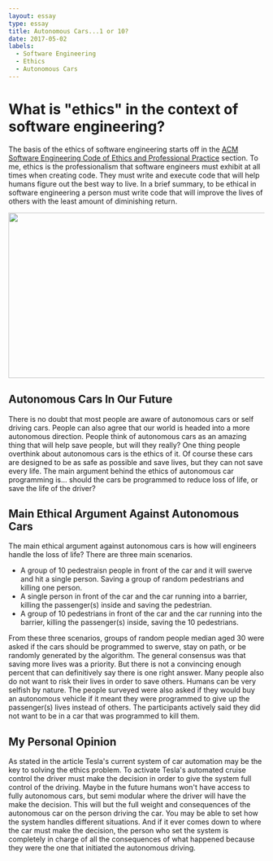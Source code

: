 ```yaml
---
layout: essay
type: essay
title: Autonomous Cars...1 or 10?
date: 2017-05-02
labels:
  - Software Engineering
  - Ethics
  - Autonomous Cars
---
```


# What is "ethics" in the context of software engineering?
The basis of the ethics of software engineering starts off in the [ACM Software Engineering Code of Ethics and Professional Practice](http://www.acm.org/about/se-code) section.
To me, ethics is the professionalism that software engineers must exhibit at all times when creating code. They must write and execute code that will
help humans figure out the best way to live. In a brief summary, to be ethical in software engineering a person must write code that will
improve the lives of others with the least amount of diminishing return.

<p align="center">
  <img src="http://images.nvidia.com/content/crr/2016/project-inspire/fy16-autonomous-cars-header.jpg" height="325" width="700"
</p>

## Autonomous Cars In Our Future
There is no doubt that most people are aware of autonomous cars or self driving cars. People can also agree that our world is headed into a more autonomous direction.
People think of autonomous cars as an amazing thing that will help save people, but will they really? One thing people overthink about autonomous cars is the ethics of it.
Of course these cars are designed to be as safe as possible and save lives, but they can not save every life. The main argument behind the ethics of autonomous car programming is...
should the cars be programmed to reduce loss of life, or save the life of the driver?

## Main Ethical Argument Against Autonomous Cars
The main ethical argument against autonomous cars is how will engineers handle the loss of life? There are three main scenarios.

* A group of 10 pedestraisn people in front of the car and it will swerve and hit a single person. Saving a group of random pedestrians and killing one person.
* A single person in front of the car and the car running into a barrier, killing the passenger(s) inside and saving the pedestrian.
* A group of 10 pedestrians in front of the car and the car running into the barrier, killing the passenger(s) inside, saving the 10 pedestrians.

From these three scenarios, groups of random people median aged 30 were asked if the cars should be programmed to swerve, stay on path, or be randomly generated by the algorithm.
The general consensus was that saving more lives was a priority. But there is not a convincing enough percent that can definitively say there is one right answer.
Many people also do not want to risk their lives in order to save others. Humans can be very selfish by nature. The people surveyed were also asked if they would
buy an autonomous vehicle if it meant they were programmed to give up the passenger(s) lives instead of others. The participants actively said they did not want to be
in a car that was programmed to kill them.

## My Personal Opinion
As stated in the article Tesla's current system of car automation may be the key to solving the ethics problem. To activate Tesla's automated cruise control the driver
must make the decision in order to give the system full control of the driving. Maybe in the future humans won't have access to fully autonomous cars, but semi modular where
the driver will have the make the decision. This will but the full weight and consequences of the autonomous car on the person driving the car. You may be able to set how the
system handles different situations. And if it ever comes down to where the car must make the decision, the person who set the system is completely in charge of all the 
consequences of what happened because they were the one that initiated the autonomous driving.
